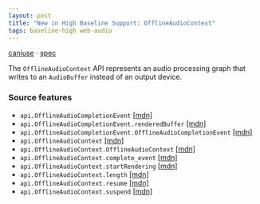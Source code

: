 ```yaml
---
layout: post
title: "New in High Baseline Support: OfflineAudioContext"
tags: baseline-high web-audio
---
```


[caniuse](https://caniuse.com/?search=offline-audio-context) · [spec](https://webaudio.github.io/web-audio-api/#OfflineAudioContext)

The `OfflineAudioContext` API represents an audio processing graph that writes to an `AudioBuffer` instead of an output device.

### Source features

- ``api.OfflineAudioCompletionEvent`` [[mdn]](https://developer.mozilla.org/en-US/search?q=api.OfflineAudioCompletionEvent)
- ``api.OfflineAudioCompletionEvent.renderedBuffer`` [[mdn]](https://developer.mozilla.org/en-US/search?q=api.OfflineAudioCompletionEvent.renderedBuffer)
- ``api.OfflineAudioCompletionEvent.OfflineAudioCompletionEvent`` [[mdn]](https://developer.mozilla.org/en-US/search?q=api.OfflineAudioCompletionEvent.OfflineAudioCompletionEvent)
- ``api.OfflineAudioContext`` [[mdn]](https://developer.mozilla.org/en-US/search?q=api.OfflineAudioContext)
- ``api.OfflineAudioContext.OfflineAudioContext`` [[mdn]](https://developer.mozilla.org/en-US/search?q=api.OfflineAudioContext.OfflineAudioContext)
- ``api.OfflineAudioContext.complete_event`` [[mdn]](https://developer.mozilla.org/en-US/search?q=api.OfflineAudioContext.complete_event)
- ``api.OfflineAudioContext.startRendering`` [[mdn]](https://developer.mozilla.org/en-US/search?q=api.OfflineAudioContext.startRendering)
- ``api.OfflineAudioContext.length`` [[mdn]](https://developer.mozilla.org/en-US/search?q=api.OfflineAudioContext.length)
- ``api.OfflineAudioContext.resume`` [[mdn]](https://developer.mozilla.org/en-US/search?q=api.OfflineAudioContext.resume)
- ``api.OfflineAudioContext.suspend`` [[mdn]](https://developer.mozilla.org/en-US/search?q=api.OfflineAudioContext.suspend)
